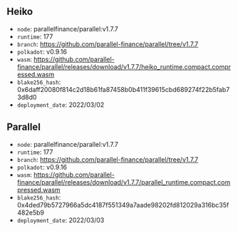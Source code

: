 ## Heiko

- `node`: parallelfinance/parallel:v1.7.7
- `runtime`: 177
- `branch`: https://github.com/parallel-finance/parallel/tree/v1.7.7
- `polkadot`: v0.9.16
- `wasm`: https://github.com/parallel-finance/parallel/releases/download/v1.7.7/heiko_runtime.compact.compressed.wasm
- `blake256_hash`: 0x6daff20080f814c2d18b61fa87458b0b411f39615cbd689274f22b5fab73d8d0
- `deployment_date`: 2022/03/02

## Parallel

- `node`: parallelfinance/parallel:v1.7.7
- `runtime`: 177
- `branch`: https://github.com/parallel-finance/parallel/tree/v1.7.7
- `polkadot`: v0.9.16
- `wasm`: https://github.com/parallel-finance/parallel/releases/download/v1.7.7/parallel_runtime.compact.compressed.wasm
- `blake256_hash`: 0x4ded79b5727966a5dc4187f551349a7aade98202fd812029a316bc35f482e5b9
- `deployment_date`: 2022/03/03
